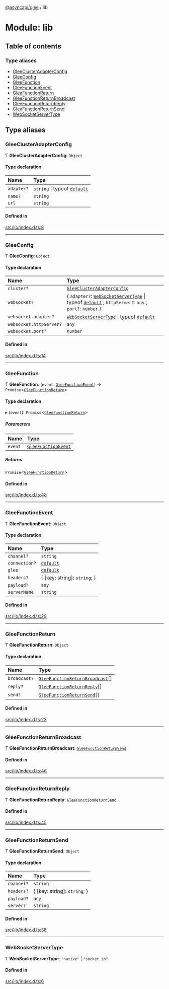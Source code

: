 [@asyncapi/glee](../README.md) / lib

# Module: lib

## Table of contents

### Type aliases

- [GleeClusterAdapterConfig](lib.md#gleeclusteradapterconfig)
- [GleeConfig](lib.md#gleeconfig)
- [GleeFunction](lib.md#gleefunction)
- [GleeFunctionEvent](lib.md#gleefunctionevent)
- [GleeFunctionReturn](lib.md#gleefunctionreturn)
- [GleeFunctionReturnBroadcast](lib.md#gleefunctionreturnbroadcast)
- [GleeFunctionReturnReply](lib.md#gleefunctionreturnreply)
- [GleeFunctionReturnSend](lib.md#gleefunctionreturnsend)
- [WebSocketServerType](lib.md#websocketservertype)

## Type aliases

### GleeClusterAdapterConfig

Ƭ **GleeClusterAdapterConfig**: `Object`

#### Type declaration

| Name | Type |
| :------ | :------ |
| `adapter?` | `string` \| typeof [`default`](../classes/lib_cluster.default.md) |
| `name?` | `string` |
| `url` | `string` |

#### Defined in

[src/lib/index.d.ts:8](https://github.com/asyncapi/glee/blob/7313ff2/src/lib/index.d.ts#L8)

___

### GleeConfig

Ƭ **GleeConfig**: `Object`

#### Type declaration

| Name | Type |
| :------ | :------ |
| `cluster?` | [`GleeClusterAdapterConfig`](lib.md#gleeclusteradapterconfig) |
| `websocket?` | { `adapter?`: [`WebSocketServerType`](lib.md#websocketservertype) \| typeof [`default`](../classes/lib_adapter.default.md) ; `httpServer?`: `any` ; `port?`: `number`  } |
| `websocket.adapter?` | [`WebSocketServerType`](lib.md#websocketservertype) \| typeof [`default`](../classes/lib_adapter.default.md) |
| `websocket.httpServer?` | `any` |
| `websocket.port?` | `number` |

#### Defined in

[src/lib/index.d.ts:14](https://github.com/asyncapi/glee/blob/7313ff2/src/lib/index.d.ts#L14)

___

### GleeFunction

Ƭ **GleeFunction**: (`event`: [`GleeFunctionEvent`](lib.md#gleefunctionevent)) => `Promise`<[`GleeFunctionReturn`](lib.md#gleefunctionreturn)\>

#### Type declaration

▸ (`event`): `Promise`<[`GleeFunctionReturn`](lib.md#gleefunctionreturn)\>

##### Parameters

| Name | Type |
| :------ | :------ |
| `event` | [`GleeFunctionEvent`](lib.md#gleefunctionevent) |

##### Returns

`Promise`<[`GleeFunctionReturn`](lib.md#gleefunctionreturn)\>

#### Defined in

[src/lib/index.d.ts:48](https://github.com/asyncapi/glee/blob/7313ff2/src/lib/index.d.ts#L48)

___

### GleeFunctionEvent

Ƭ **GleeFunctionEvent**: `Object`

#### Type declaration

| Name | Type |
| :------ | :------ |
| `channel?` | `string` |
| `connection?` | [`default`](../classes/lib_connection.default.md) |
| `glee` | [`default`](../classes/lib_glee.default.md) |
| `headers?` | { [key: string]: `string`;  } |
| `payload?` | `any` |
| `serverName` | `string` |

#### Defined in

[src/lib/index.d.ts:29](https://github.com/asyncapi/glee/blob/7313ff2/src/lib/index.d.ts#L29)

___

### GleeFunctionReturn

Ƭ **GleeFunctionReturn**: `Object`

#### Type declaration

| Name | Type |
| :------ | :------ |
| `broadcast?` | [`GleeFunctionReturnBroadcast`](lib.md#gleefunctionreturnbroadcast)[] |
| `reply?` | [`GleeFunctionReturnReply`](lib.md#gleefunctionreturnreply)[] |
| `send?` | [`GleeFunctionReturnSend`](lib.md#gleefunctionreturnsend)[] |

#### Defined in

[src/lib/index.d.ts:23](https://github.com/asyncapi/glee/blob/7313ff2/src/lib/index.d.ts#L23)

___

### GleeFunctionReturnBroadcast

Ƭ **GleeFunctionReturnBroadcast**: [`GleeFunctionReturnSend`](lib.md#gleefunctionreturnsend)

#### Defined in

[src/lib/index.d.ts:46](https://github.com/asyncapi/glee/blob/7313ff2/src/lib/index.d.ts#L46)

___

### GleeFunctionReturnReply

Ƭ **GleeFunctionReturnReply**: [`GleeFunctionReturnSend`](lib.md#gleefunctionreturnsend)

#### Defined in

[src/lib/index.d.ts:45](https://github.com/asyncapi/glee/blob/7313ff2/src/lib/index.d.ts#L45)

___

### GleeFunctionReturnSend

Ƭ **GleeFunctionReturnSend**: `Object`

#### Type declaration

| Name | Type |
| :------ | :------ |
| `channel?` | `string` |
| `headers?` | { [key: string]: `string`;  } |
| `payload?` | `any` |
| `server?` | `string` |

#### Defined in

[src/lib/index.d.ts:38](https://github.com/asyncapi/glee/blob/7313ff2/src/lib/index.d.ts#L38)

___

### WebSocketServerType

Ƭ **WebSocketServerType**: ``"native"`` \| ``"socket.io"``

#### Defined in

[src/lib/index.d.ts:6](https://github.com/asyncapi/glee/blob/7313ff2/src/lib/index.d.ts#L6)
